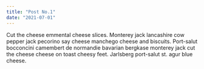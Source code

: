 ```yaml
---
title: "Post No.1"
date: "2021-07-01"
---
```


Cut the cheese emmental cheese slices. Monterey jack lancashire cow pepper jack pecorino say cheese manchego cheese and biscuits. Port-salut bocconcini camembert de normandie bavarian bergkase monterey jack cut the cheese cheese on toast cheesy feet. Jarlsberg port-salut st. agur blue cheese.